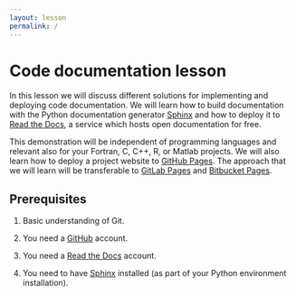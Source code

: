 ```yaml
---
layout: lesson
permalink: /
---
```


# Code documentation lesson

In this lesson we will discuss different solutions for implementing and
deploying code documentation. We will learn how to build documentation with the
Python documentation generator [Sphinx](http://www.sphinx-doc.org) and how to
deploy it to [Read the Docs](https://readthedocs.org), a service which hosts
open documentation for free.

This demonstration will be independent of programming languages and relevant
also for your Fortran, C, C++, R, or Matlab projects.  We will also learn how
to deploy a project website to [GitHub Pages](https://pages.github.com).
The approach that we will learn will be transferable to
[GitLab Pages](https://about.gitlab.com/features/pages/) and
[Bitbucket Pages](https://pages.bitbucket.io).


## Prerequisites

1. Basic understanding of Git.

2. You need a [GitHub](https://github.com) account.

3. You need a [Read the Docs](https://readthedocs.org) account.

4. You need to have [Sphinx](http://www.sphinx-doc.org) installed (as part of your Python environment installation).
